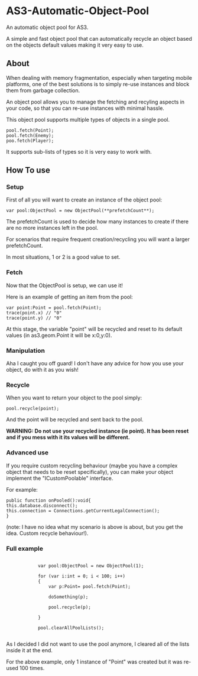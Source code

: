 # AS3-Automatic-Object-Pool

An automatic object pool for AS3.

A simple and fast object pool that can automatically recycle an object based on the objects default values
making it very easy to use.

## About

When dealing with memory fragmentation, especially when targeting mobile platforms, one of the best solutions
is to simply re-use instances and block them from garbage collection.

An object pool allows you to manage the fetching and recyling aspects in your code, so that you can re-use
instances with minimal hassle.

This object pool supports multiple types of objects in a single pool.

```
pool.fetch(Point);
pool.fetch(Enemy);
poo.fetch(Player);
```

It supports sub-lists of types so it is very easy to work with.


## How To use

### Setup

First of all you will want to create an instance of the object pool:

`var pool:ObjectPool = new ObjectPool(**prefetchCount**);`


The prefetchCount is used to decide how many instances to create if there are no more
instances left in the pool.

For scenarios that require frequent creation/recycling you will want a larger prefetchCount.

In most situations, 1 or 2 is a good value to set.

### Fetch

Now that the ObjectPool is setup, we can use it!

Here is an example of getting an item from the pool:

```
var point:Point = pool.fetch(Point);
trace(point.x) // "0"
trace(point.y) // "0"
```

At this stage, the variable "point" will be recycled and reset to its default values (in as3.geom.Point
it will be x:0,y:0).

### Manipulation

Aha I caught you off guard! I don't have any advice for how you use your object, do with it as you wish!

### Recycle

When you want to return your object to the pool simply:


`pool.recycle(point);`


And the point will be recycled and sent back to the pool.

**WARNING: Do not use your recycled instance (ie point). It has been reset and if you mess with it
its values will be different.**

### Advanced use

If you require custom recycling behaviour (maybe you have a complex object that needs to be reset specifically),
you can make your object implement the "ICustomPoolable" interface.

For example:

```
public function onPooled():void{
this.database.disconnect();
this.connection = Connections.getCurrentLegalConnection();
}
```

(note: I have no idea what my scenario is above is about, but you get the idea. Custom recycle behaviour!).

### Full example

```

			var pool:ObjectPool = new ObjectPool(1);
			
			for (var i:int = 0; i < 100; i++)
			{
				var p:Point= pool.fetch(Point);
				
				doSomething(p);
				
				pool.recycle(p);
				
			}
			
			pool.clearAllPoolLists();
			
```

As I decided I did not want to use the pool anymore, I cleared all of the lists inside it
at the end.

For the above example, only 1 instance of "Point" was created but it was re-used 100 times.

